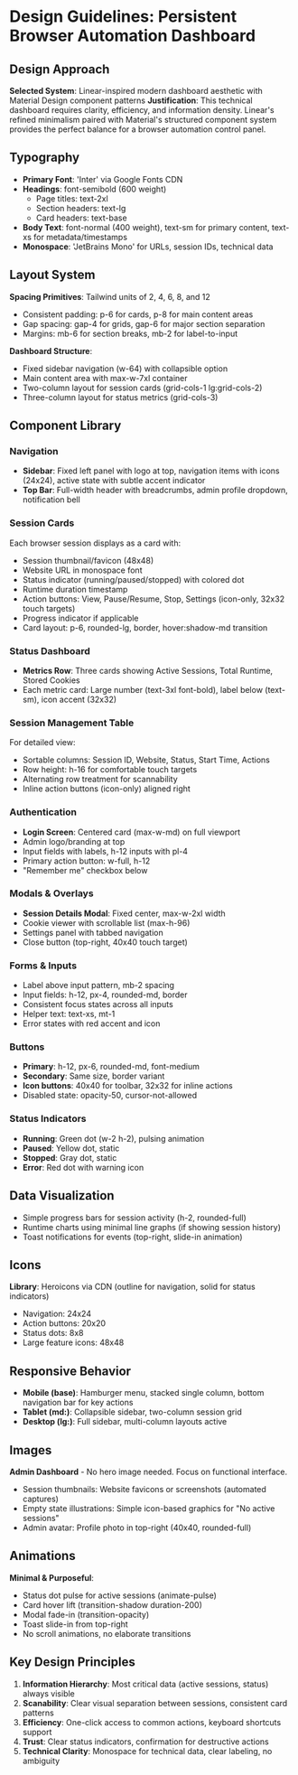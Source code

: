 # Design Guidelines: Persistent Browser Automation Dashboard

## Design Approach
**Selected System**: Linear-inspired modern dashboard aesthetic with Material Design component patterns
**Justification**: This technical dashboard requires clarity, efficiency, and information density. Linear's refined minimalism paired with Material's structured component system provides the perfect balance for a browser automation control panel.

## Typography
- **Primary Font**: 'Inter' via Google Fonts CDN
- **Headings**: font-semibold (600 weight)
  - Page titles: text-2xl
  - Section headers: text-lg
  - Card headers: text-base
- **Body Text**: font-normal (400 weight), text-sm for primary content, text-xs for metadata/timestamps
- **Monospace**: 'JetBrains Mono' for URLs, session IDs, technical data

## Layout System
**Spacing Primitives**: Tailwind units of 2, 4, 6, 8, and 12
- Consistent padding: p-6 for cards, p-8 for main content areas
- Gap spacing: gap-4 for grids, gap-6 for major section separation
- Margins: mb-6 for section breaks, mb-2 for label-to-input

**Dashboard Structure**:
- Fixed sidebar navigation (w-64) with collapsible option
- Main content area with max-w-7xl container
- Two-column layout for session cards (grid-cols-1 lg:grid-cols-2)
- Three-column layout for status metrics (grid-cols-3)

## Component Library

### Navigation
- **Sidebar**: Fixed left panel with logo at top, navigation items with icons (24x24), active state with subtle accent indicator
- **Top Bar**: Full-width header with breadcrumbs, admin profile dropdown, notification bell

### Session Cards
Each browser session displays as a card with:
- Session thumbnail/favicon (48x48)
- Website URL in monospace font
- Status indicator (running/paused/stopped) with colored dot
- Runtime duration timestamp
- Action buttons: View, Pause/Resume, Stop, Settings (icon-only, 32x32 touch targets)
- Progress indicator if applicable
- Card layout: p-6, rounded-lg, border, hover:shadow-md transition

### Status Dashboard
- **Metrics Row**: Three cards showing Active Sessions, Total Runtime, Stored Cookies
- Each metric card: Large number (text-3xl font-bold), label below (text-sm), icon accent (32x32)

### Session Management Table
For detailed view:
- Sortable columns: Session ID, Website, Status, Start Time, Actions
- Row height: h-16 for comfortable touch targets
- Alternating row treatment for scannability
- Inline action buttons (icon-only) aligned right

### Authentication
- **Login Screen**: Centered card (max-w-md) on full viewport
- Admin logo/branding at top
- Input fields with labels, h-12 inputs with pl-4
- Primary action button: w-full, h-12
- "Remember me" checkbox below

### Modals & Overlays
- **Session Details Modal**: Fixed center, max-w-2xl width
- Cookie viewer with scrollable list (max-h-96)
- Settings panel with tabbed navigation
- Close button (top-right, 40x40 touch target)

### Forms & Inputs
- Label above input pattern, mb-2 spacing
- Input fields: h-12, px-4, rounded-md, border
- Consistent focus states across all inputs
- Helper text: text-xs, mt-1
- Error states with red accent and icon

### Buttons
- **Primary**: h-12, px-6, rounded-md, font-medium
- **Secondary**: Same size, border variant
- **Icon buttons**: 40x40 for toolbar, 32x32 for inline actions
- Disabled state: opacity-50, cursor-not-allowed

### Status Indicators
- **Running**: Green dot (w-2 h-2), pulsing animation
- **Paused**: Yellow dot, static
- **Stopped**: Gray dot, static
- **Error**: Red dot with warning icon

## Data Visualization
- Simple progress bars for session activity (h-2, rounded-full)
- Runtime charts using minimal line graphs (if showing session history)
- Toast notifications for events (top-right, slide-in animation)

## Icons
**Library**: Heroicons via CDN (outline for navigation, solid for status indicators)
- Navigation: 24x24
- Action buttons: 20x20
- Status dots: 8x8
- Large feature icons: 48x48

## Responsive Behavior
- **Mobile (base)**: Hamburger menu, stacked single column, bottom navigation bar for key actions
- **Tablet (md:)**: Collapsible sidebar, two-column session grid
- **Desktop (lg:)**: Full sidebar, multi-column layouts active

## Images
**Admin Dashboard** - No hero image needed. Focus on functional interface.
- Session thumbnails: Website favicons or screenshots (automated captures)
- Empty state illustrations: Simple icon-based graphics for "No active sessions"
- Admin avatar: Profile photo in top-right (40x40, rounded-full)

## Animations
**Minimal & Purposeful**:
- Status dot pulse for active sessions (animate-pulse)
- Card hover lift (transition-shadow duration-200)
- Modal fade-in (transition-opacity)
- Toast slide-in from top-right
- No scroll animations, no elaborate transitions

## Key Design Principles
1. **Information Hierarchy**: Most critical data (active sessions, status) always visible
2. **Scanability**: Clear visual separation between sessions, consistent card patterns
3. **Efficiency**: One-click access to common actions, keyboard shortcuts support
4. **Trust**: Clear status indicators, confirmation for destructive actions
5. **Technical Clarity**: Monospace for technical data, clear labeling, no ambiguity